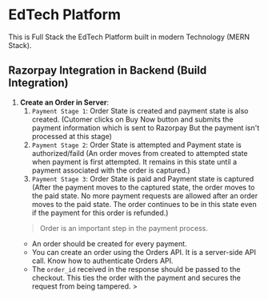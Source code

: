 # EdTech Platform

This is Full Stack the EdTech Platform built in modern Technology (MERN Stack).

## Razorpay Integration in Backend (Build Integration)

1. **Create an Order in Server**: 
   1. `Payment Stage 1`: Order State is created and payment state is also created. (Cutomer clicks on Buy Now button and submits the payment information which is sent to Razorpay But the payment isn't processed at this stage)
   2. `Payment Stage 2`: Order State is attempted and Payment state is authorized/faild (An order moves from created to attempted state when payment is first attempted. It remains in this state until a payment associated with the order is captured.)
   3. `Payment Stage 3`: Order State is paid and Payment state is captured (After the payment moves to the captured state, the order moves to the paid state. No more payment requests are allowed after an order moves to the paid state. The order continues to be in this state even if the payment for this order is refunded.)
   >Order is an important step in the payment process.
    - An order should be created for every payment.
    - You can create an order using the Orders API. It is a server-side API call. Know how to authenticate Orders API.
    - The `order_id` received in the response should be passed to the checkout. This ties the order with the payment and secures the request from being tampered. >
